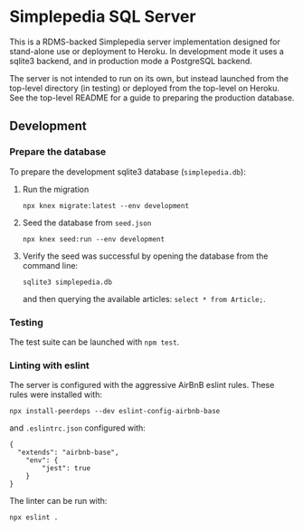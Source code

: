 # Simplepedia SQL Server

This is a RDMS-backed Simplepedia server implementation designed for
stand-alone use or deployment to Heroku. In development mode it uses a sqlite3
backend, and in production mode a PostgreSQL backend.

The server is not intended to run on its own, but instead launched from the
top-level directory (in testing) or deployed from the top-level on Heroku. See
the top-level README for a guide to preparing the production database.

## Development

### Prepare the database

To prepare the development sqlite3 database (`simplepedia.db`):

1. Run the migration

	````
	npx knex migrate:latest --env development
	````

2. Seed the database from `seed.json`

    ```
    npx knex seed:run --env development
    ```

3. Verify the seed was successful by opening the database from the command line:

	```
	sqlite3 simplepedia.db
	```

	and then querying the available articles: `select * from Article;`.

### Testing

The test suite can be launched with `npm test`.

### Linting with eslint

The server is configured with the aggressive AirBnB eslint rules. These rules
were installed with:

```
npx install-peerdeps --dev eslint-config-airbnb-base
```

and `.eslintrc.json` configured with:

```
{
  "extends": "airbnb-base",
	"env": {
		"jest": true
	}
}
```

The linter can be run with:

```
npx eslint .
```

